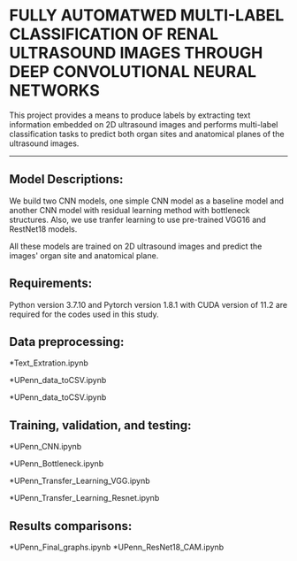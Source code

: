 # FULLY AUTOMATWED MULTI-LABEL CLASSIFICATION OF RENAL ULTRASOUND IMAGES THROUGH DEEP CONVOLUTIONAL NEURAL NETWORKS
This project provides a means to produce labels by extracting text information embedded on 2D ultrasound images and performs multi-label classification tasks to predict both organ sites and anatomical planes of the ultrasound images. 
* * *
## Model Descriptions:
We build two CNN models, one simple CNN model as a baseline model and another CNN model with residual learning method with bottleneck structures. Also, we use tranfer learning to use pre-trained VGG16 and RestNet18 models.

All these models are trained on 2D ultrasound images and predict the images' organ site and anatomical plane.
## Requirements:
Python version 3.7.10 and Pytorch version 1.8.1 with CUDA version of 11.2 are required for the codes used in this study.
## Data preprocessing:
*Text_Extration.ipynb

*UPenn_data_toCSV.ipynb

*UPenn_data_toCSV.ipynb
## Training, validation, and testing:
*UPenn_CNN.ipynb

*UPenn_Bottleneck.ipynb

*UPenn_Transfer_Learning_VGG.ipynb

*UPenn_Transfer_Learning_Resnet.ipynb
## Results comparisons:
*UPenn_Final_graphs.ipynb
*UPenn_ResNet18_CAM.ipynb
